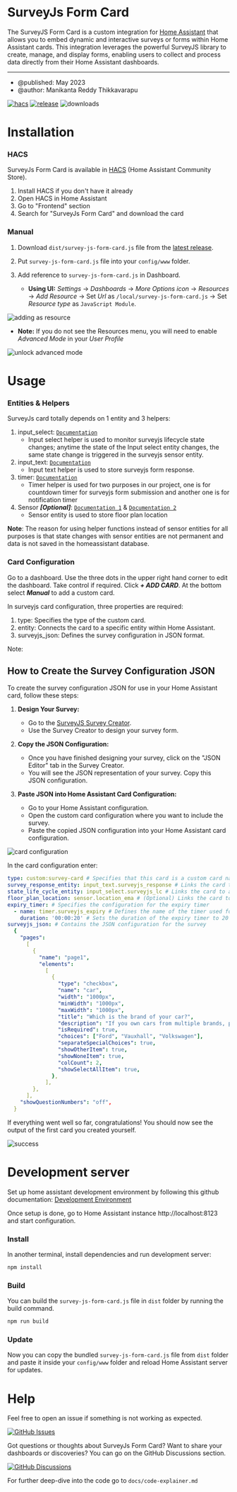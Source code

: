 # SurveyJs Form Card

The SurveyJS Form Card is a custom integration for [Home Assistant][home-assistant] that allows you to embed dynamic and interactive surveys or forms within Home Assistant cards. This integration leverages the powerful SurveyJS library to create, manage, and display forms, enabling users to collect and process data directly from their Home Assistant dashboards.

---

- @published: May 2023
- @author: Manikanta Reddy Thikkavarapu

[![hacs][hacs-badge]][hacs-url]
[![release][release-badge]][release-url]
![downloads][downloads-badge]

# Installation

### HACS

SurveyJs Form Card is available in [HACS][hacs] (Home Assistant Community Store).

1. Install HACS if you don't have it already
2. Open HACS in Home Assistant
3. Go to "Frontend" section
4. Search for "SurveyJs Form Card" and download the card

### Manual

1. Download `dist/survey-js-form-card.js` file from the [latest release][release-url].
2. Put `survey-js-form-card.js` file into your `config/www` folder.
3. Add reference to `survey-js-form-card.js` in Dashboard.

   - **Using UI:** _Settings_ → _Dashboards_ → _More Options icon_ → _Resources_ → _Add Resource_ → Set _Url_ as `/local/survey-js-form-card.js` → Set _Resource type_ as `JavaScript Module`.

![adding as resource](src/img/adding-as-resource_dev.png)

   - **Note:** If you do not see the Resources menu, you will need to enable _Advanced Mode_ in your _User Profile_

![unlock advanced mode](src/img/advanced-mode.png)

# Usage

### Entities & Helpers

SurveyJs card totally depends on 1 entity and 3 helpers:

1. input_select: [`Documentation`](https://www.home-assistant.io/integrations/input_select/)
   - Input select helper is used to monitor surveyjs lifecycle state changes; anytime the state of the Input select entity changes, the same state change is triggered in the surveyjs sensor entity.
2. input_text: [`Documentation`](https://www.home-assistant.io/integrations/input_text/)
   - Input text helper is used to store surveyjs form response.
3. timer: [`Documentation`](https://www.home-assistant.io/integrations/timer/)
   - Timer helper is used for two purposes in our project, one is for countdown timer for surveyjs form submission and another one is for notification timer
4. Sensor **_[Optional]_**: [`Documentation 1`](https://www.home-assistant.io/integrations/sensor/) & [`Documentation 2`](https://developers.home-assistant.io/docs/core/entity/sensor/)
   - Sensor entity is used to store floor plan location

**Note**: The reason for using helper functions instead of sensor entities for all purposes is that state changes with sensor entities are not permanent and data is not saved in the homeassistant database.

### Card Configuration

Go to a dashboard. Use the three dots in the upper right hand corner to edit the
dashboard. Take control if required. Click **_+ ADD CARD_**. At the bottom
select **_Manual_** to add a custom card.

In surveyjs card configuration, three properties are required:

1. type: Specifies the type of the custom card.
2. entity: Connects the card to a specific entity within Home Assistant.
3. surveyjs_json: Defines the survey configuration in JSON format.

Note:
## How to Create the Survey Configuration JSON

To create the survey configuration JSON for use in your Home Assistant card, follow these steps:

1. **Design Your Survey:**
   - Go to the [SurveyJS Survey Creator](https://surveyjs.io/create-free-survey).
   - Use the Survey Creator to design your survey form.

2. **Copy the JSON Configuration:**
   - Once you have finished designing your survey, click on the "JSON Editor" tab in the Survey Creator.
   - You will see the JSON representation of your survey. Copy this JSON configuration.

3. **Paste JSON into Home Assistant Card Configuration:**
   - Go to your Home Assistant configuration.
   - Open the custom card configuration where you want to include the survey.
   - Paste the copied JSON configuration into your Home Assistant card configuration.


![card configuration](src/img/card-config.png)

In the card configuration enter:

```yaml
type: custom:survey-card # Specifies that this card is a custom card named 'survey-card'
survey_response_entity: input_text.surveyjs_response # Links the card to an input_text entity to store survey responses
state_life_cycle_entity: input_select.surveyjs_lc # Links the card to an input_select entity to monitor survey lifecycle state changes
floor_plan_location: sensor.location_ema # (Optional) Links the card to a sensor entity that stores floor plan location
expiry_timer: # Specifies the configuration for the expiry timer
  - name: timer.surveyjs_expiry # Defines the name of the timer used for the survey expiration
    duration: '00:00:20' # Sets the duration of the expiry timer to 20 seconds
surveyjs_json: # Contains the JSON configuration for the survey
  {
    "pages":
      [
        {
          "name": "page1",
          "elements":
            [
              {
                "type": "checkbox",
                "name": "car",
                "width": "1000px",
                "minWidth": "1000px",
                "maxWidth": "1000px",
                "title": "Which is the brand of your car?",
                "description": "If you own cars from multiple brands, please select all of them.",
                "isRequired": true,
                "choices": ["Ford", "Vauxhall", "Volkswagen"],
                "separateSpecialChoices": true,
                "showOtherItem": true,
                "showNoneItem": true,
                "colCount": 2,
                "showSelectAllItem": true,
              },
            ],
        },
      ],
    "showQuestionNumbers": "off",
  }
```

If everything went well so far, congratulations! You should now see the output of the first card you created yourself.

![success](src/img/success.png)

# Development server

Set up home assistant development environment by following this github documentation: [Development Environment](https://github.com/home-assistant-tutorials/01.development-environment)

Once setup is done, go to Home Assistant instance http://localhost:8123 and start configuration.

### Install

In another terminal, install dependencies and run development server:

```sh
npm install
```

### Build

You can build the `survey-js-form-card.js` file in `dist` folder by running the build command.

```sh
npm run build
```

### Update

Now you can copy the bundled `survey-js-form-card.js` file from `dist` folder and paste it inside your `config/www` folder and reload Home Assistant server for updates.

# Help

Feel free to open an issue if something is not working as expected.

[![GitHub Issues](https://img.shields.io/badge/GitHub-Issues-green?logo=github)](https://github.com/NEU-ABLE-LAB/SurveyJs-HomeAssistant-Card/issues)

Got questions or thoughts about SurveyJs Form Card? Want to share your dashboards or discoveries? You can go on the GitHub Discussions section.

[![GitHub Discussions](https://img.shields.io/badge/GitHub-Discussions-lightgrey?logo=github)](https://github.com/NEU-ABLE-LAB/SurveyJs-HomeAssistant-Card/discussions)

For further deep-dive into the code go to `docs/code-explainer.md`

<!-- Badges -->

[hacs-url]: https://github.com/hacs/integration
[hacs-badge]: https://img.shields.io/badge/hacs-default-orange.svg?style=flat-square
[release-badge]: https://img.shields.io/github/v/release/NEU-ABLE-LAB/SurveyJs-HomeAssistant-Card?style=flat-square
[downloads-badge]: https://img.shields.io/github/downloads/NEU-ABLE-LAB/SurveyJs-HomeAssistant-Card/total?style=flat-square

<!-- References -->

[home-assistant]: https://www.home-assistant.io/
[hacs]: https://hacs.xyz
[release-url]: https://github.com/NEU-ABLE-LAB/SurveyJs-HomeAssistant-Card/releases
